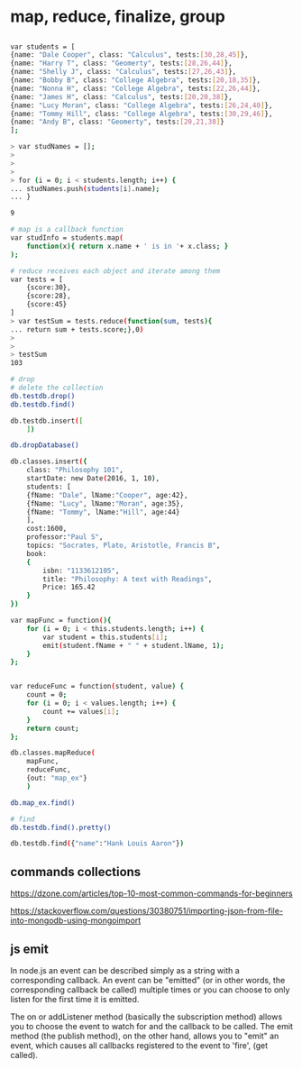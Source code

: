 

# map, reduce, finalize, group


## 

```sh
var students = [
{name: "Dale Cooper", class: "Calculus", tests:[30,28,45]},
{name: "Harry T", class: "Geomerty", tests:[28,26,44]},
{name: "Shelly J", class: "Calculus", tests:[27,26,43]},
{name: "Bobby B", class: "College Algebra", tests:[20,18,35]},
{name: "Nonna H", class: "College Algebra", tests:[22,26,44]},
{name: "James H", class: "Calculus", tests:[20,20,38]},
{name: "Lucy Moran", class: "College Algebra", tests:[26,24,40]},
{name: "Tommy Hill", class: "College Algebra", tests:[30,29,46]},
{name: "Andy B", class: "Geomerty", tests:[20,21,38]}
];

> var studNames = [];
> 
> 
> 
> for (i = 0; i < students.length; i++) {
... studNames.push(students[i].name);
... }

9

# map is a callback function
var studInfo = students.map(
	function(x){ return x.name + ' is in '+ x.class; }
);

# reduce receives each object and iterate among them
var tests = [
	{score:30},
	{score:28},
	{score:45}
]
> var testSum = tests.reduce(function(sum, tests){
... return sum + tests.score;},0)
> 
> 
> testSum
103


```




```sh
# drop
# delete the collection
db.testdb.drop()
db.testdb.find()
```

```sh
db.testdb.insert([
	])

db.dropDatabase()

db.classes.insert({
	class: "Philosophy 101",
	startDate: new Date(2016, 1, 10),
	students: [
	{fName: "Dale", lName:"Cooper", age:42},
	{fName: "Lucy", lName:"Moran", age:35},
	{fName: "Tommy", lName:"Hill", age:44}
	],
	cost:1600,
	professor:"Paul S",
	topics: "Socrates, Plato, Aristotle, Francis B",
	book: 
	{
		isbn: "1133612105",
		title: "Philosophy: A text with Readings",
		Price: 165.42
	}
})

var mapFunc = function(){
	for (i = 0; i < this.students.length; i++) {
		var student = this.students[i];
		emit(student.fName + " " + student.lName, 1);
	}
};


var reduceFunc = function(student, value) {
	count = 0;
	for (i = 0; i < values.length; i++) {
		count += values[i];
	}
	return count;
};

db.classes.mapReduce(
	mapFunc,
	reduceFunc,
	{out: "map_ex"}
	)

db.map_ex.find()

```



```sh
# find
db.testdb.find().pretty()

db.testdb.find({"name":"Hank Louis Aaron"})
```



## commands collections

https://dzone.com/articles/top-10-most-common-commands-for-beginners

https://stackoverflow.com/questions/30380751/importing-json-from-file-into-mongodb-using-mongoimport

## js emit

In node.js an event can be described simply as a string with a corresponding callback. An event can be "emitted" (or in other words, the corresponding callback be called) multiple times or you can choose to only listen for the first time it is emitted.

The on or addListener method (basically the subscription method) allows you to choose the event to watch for and the callback to be called. The emit method (the publish method), on the other hand, allows you to "emit" an event, which causes all callbacks registered to the event to 'fire', (get called).

